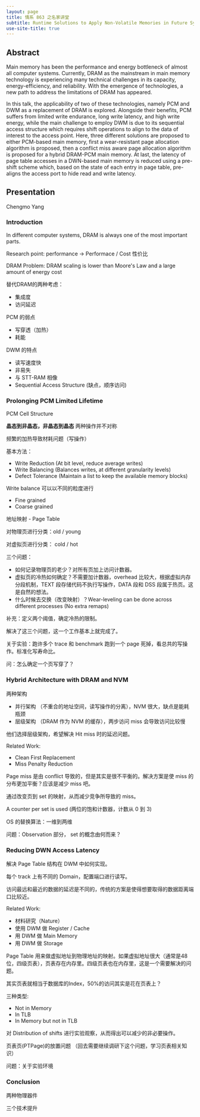 ```yaml
---
layout: page
title: 情系 863 之名家讲堂
subtitle: Runtime Solutions to Apply Non-Volatile Memories in Future Systems
use-site-title: true
---
```


## Abstract

Main memory has been the performance and energy bottleneck of almost all computer systems. Currently, DRAM as the mainstream in main memory technology is experiencing many technical challenges in its capacity, energy-efficiency, and reliability. With the emergence of technologies, a new path to address the limitations of DRAM has appeared.

In this talk, the applicability of two of these technologies, namely PCM and DWM as a replacement of DRAM is explored. Alongside their benefits, PCM suffers from limited write endurance, long write latency, and high write energy, while the main challenge to employ DWM is due to its sequential access structure which requires shift operations to align to the data of interest to the access point. Here, three different solutions are proposed to either PCM-based main memory, first a wear-resistant page allocation algorithm is proposed, then a conflict miss aware page allocation algorithm is proposed for a hybrid DRAM-PCM main memory. At last, the latency of page table accesses in a DWN-based main memory is reduced using a pre-shift scheme which, based on the state of each entry in page table, pre-aligns the access port to hide read and write latency.

## Presentation

Chengmo Yang

### Introduction

In different computer systems, DRAM is always one of the most important parts.

Research point: performance -> Performace / Cost 性价比

DRAM Problem: DRAM scaling is lower than Moore's Law and a large amount of energy cost

替代DRAM的两种考虑：
- 集成度 
- 访问延迟
 
PCM 的弱点
- 写穿透（加热）
- 耗能

DWM 的特点
- 读写速度快
- 非易失
- 与 STT-RAM 相像
- Sequential Access Structure (缺点，顺序访问)

### Prolonging PCM Limited Lifetime

PCM Cell Structure

**晶态到非晶态，非晶态到晶态** 两种操作并不对称

频繁的加热导致材耗问题（写操作）

基本方法：
- Write Reduction (At bit level, reduce average writes)
- Write Balancing (Balances writes, at different granularity levels)
- Defect Tolerance (Maintain a list to keep the available memory blocks)

Write balance 可以以不同的粒度进行

- Fine grained
- Coarse grained

地址映射 - Page Table 

对物理页进行分类：old / young

对虚拟页进行分类： cold / hot

三个问题：
- 如何记录物理页的老少？对所有页加上访问计数器。
- 虚拟页的冷热如何确定？不需要加计数器，overhead 比较大，根据虚拟内存分段机制，TEXT 段存储代码不执行写操作，DATA 段和 DSS 段属于热页。这是自然的想法。
- 什么时候去交换（改变映射）？Wear-leveling can be done across different processes (No extra remaps)

补充：定义两个阈值，确定冷热的限制。

解决了这三个问题，这一个工作基本上就完成了。

关于实验：跑许多个 trace 和 benchmark 跑到一个 page 死掉，看总共的写操作。标准化写寿命比。

问：怎么确定一个页写穿了？


### Hybrid Architecture with DRAM and NVM

两种架构
- 并行架构 （不重合的地址空间，读写操作的分离），NVM 很大，缺点是能耗瓶颈
- 层级架构 （DRAM 作为 NVM 的缓存），两步访问 miss 会导致访问比较慢

他们选择层级架构，希望解决 Hit miss 时的延迟问题。

Related Work:
- Clean First Replacement
- Miss Penalty Reduction

Page miss 是由 conflict 导致的，但是其实是很不平衡的。解决方案是使 miss 的分布更加平衡？应该是减少 miss 吧。

通过改变页到 set 的映射，从而减少竞争所导致的 miss。

A counter per set is used (两位的饱和计数器，计数从 0 到 3)

OS 的替换算法：一维到两维

问题：Observation 部分， set 的概念由何而来？

### Reducing DWN Access Latency

解决 Page Table 结构在 DWM 中如何实现。

每个 track 上有不同的 Domain，配置端口进行读写。

访问最远和最近的数据的延迟是不同的，传统的方案是使得想要取得的数据距离端口比较近。

Related Work: 
- 材料研究（Nature）
- 使用 DWM 做 Register / Cache
- 用 DWM 做 Main Memory
- 用 DWM 做 Storage

Page Table 用来做虚拟地址到物理地址的映射。如果虚拟地址很大（通常是48位，四级页表），页表存在内存里。四级页表也在内存里，这是一个需要解决的问题。

其实页表就相当于数据库的Index，50%的访问其实是花在页表上？

三种类型:
- Not in Memory
- In TLB
- In Memory but not in TLB

对 Distribution of shifts 进行实验观察，从而得出可以减少的非必要操作。

页表页(PTPage)的放置问题 （回去需要继续调研下这个问题，学习页表相关知识）

问题：关于实验环境


### Conclusion

两种物理器件

三个技术提升



<!-- UY BEGIN -->
<div id="uyan_frame"></div>
<script type="text/javascript" src="http://v2.uyan.cc/code/uyan.js"></script>
<!-- UY END -->



